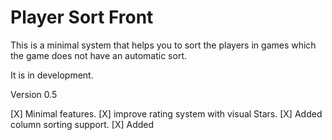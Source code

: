# Player Sort Front

This is a minimal system that helps you to sort the players in games which the game does not have an automatic sort.

It is in development.

Version 0.5

[X] Minimal features.
[X] improve rating system with visual Stars.
[X] Added column sorting support.
[X] Added 